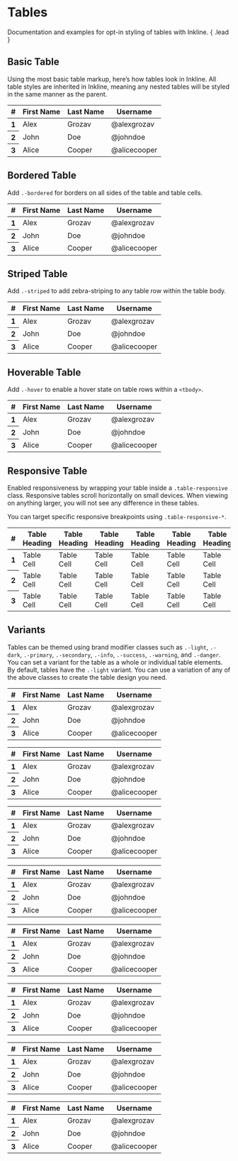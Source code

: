 # Tables
Documentation and examples for opt-in styling of tables with Inkline. { .lead }

## Basic Table
Using the most basic table markup, here’s how tables look in Inkline. All table styles are inherited in Inkline, meaning any nested tables will be styled in the same manner as the parent.

<i-code-preview title="Basic Table" link="https://github.com/inkline/inkline/blob/master/src/css/core/_tables.styl">

<table class="table">
  <thead>
    <tr>
      <th># </th>
      <th>First Name</th>
      <th>Last Name</th>
      <th>Username</th>
    </tr>
  </thead>
  <tbody>
    <tr>
      <th scope="row">1</th>
      <td>Alex</td>
      <td>Grozav</td>
      <td>@alexgrozav</td>
    </tr>
    <tr>
      <th scope="row">2</th>
      <td>John</td>
      <td>Doe</td>
      <td>@johndoe</td>
    </tr>
    <tr>
      <th scope="row">3</th>
      <td>Alice</td>
      <td>Cooper</td>
      <td>@alicecooper</td>
    </tr>
  </tbody>
</table>

<template slot="html">

~~~html
<table class="table">
  <thead>
    <tr>
      <th>#</th>
      <th>First Name</th>
      <th>Last Name</th>
      <th>Username</th>
    </tr>
  </thead>
  <tbody>1az    <z>`azxzz</z>
    <tr>
      <th scope="row">#</th>
      <td>Alex</td>
      <td>Grozav</td>
      <td>@alexgrozav</td>
    </tr>
    <tr>
      <th scope="row">#</th>
      <td>John</td>
      <td>Doe</td>
      <td>@johndoe</td>
    </tr>
    <tr>
      <th scope="row">#</th>
      <td>Alice</td>
      <td>Doe</td>
      <td>@alicecooper</td>
    </tr>
  </tbody>
</table>
~~~

</template>
</i-code-preview>


## Bordered Table
Add `.-bordered` for borders on all sides of the table and table cells.

<i-code-preview title="Bordered Table" link="https://github.com/inkline/inkline/blob/master/src/css/core/_tables.styl">

<table class="table -bordered">
  <thead>
    <tr>
      <th># </th>
      <th>First Name</th>
      <th>Last Name</th>
      <th>Username</th>
    </tr>
  </thead>
  <tbody>
    <tr>
      <th scope="row">1</th>
      <td>Alex</td>
      <td>Grozav</td>
      <td>@alexgrozav</td>
    </tr>
    <tr>
      <th scope="row">2</th>
      <td>John</td>
      <td>Doe</td>
      <td>@johndoe</td>
    </tr>
    <tr>
      <th scope="row">3</th>
      <td>Alice</td>
      <td>Cooper</td>
      <td>@alicecooper</td>
    </tr>
  </tbody>
</table>

<template slot="html">

~~~html
<table class="table -bordered">
  <thead>
    <tr>
      <th>#</th>
      <th>First Name</th>
      <th>Last Name</th>
      <th>Username</th>
    </tr>
  </thead>
  <tbody>
    <tr>
      <th scope="row">#</th>
      <td>Alex</td>
      <td>Grozav</td>
      <td>@alexgrozav</td>
    </tr>
    <tr>
      <th scope="row">#</th>
      <td>John</td>
      <td>Doe</td>
      <td>@johndoe</td>
    </tr>
    <tr>
      <th scope="row">#</th>
      <td>Alice</td>
      <td>Doe</td>
      <td>@alicecooper</td>
    </tr>
  </tbody>
</table>
~~~

</template>
</i-code-preview>


## Striped Table
Add `.-striped` to add zebra-striping to any table row within the table body.

<i-code-preview title="Striped Table" link="https://github.com/inkline/inkline/blob/master/src/css/core/_tables.styl">

<table class="table -striped">
  <thead>
    <tr>
      <th># </th>
      <th>First Name</th>
      <th>Last Name</th>
      <th>Username</th>
    </tr>
  </thead>
  <tbody>
    <tr>
      <th scope="row">1</th>
      <td>Alex</td>
      <td>Grozav</td>
      <td>@alexgrozav</td>
    </tr>
    <tr>
      <th scope="row">2</th>
      <td>John</td>
      <td>Doe</td>
      <td>@johndoe</td>
    </tr>
    <tr>
      <th scope="row">3</th>
      <td>Alice</td>
      <td>Cooper</td>
      <td>@alicecooper</td>
    </tr>
  </tbody>
</table>

<template slot="html">

~~~html
<table class="table -striped">
  <thead>
    <tr>
      <th>#</th>
      <th>First Name</th>
      <th>Last Name</th>
      <th>Username</th>
    </tr>
  </thead>
  <tbody>
    <tr>
      <th scope="row">#</th>
      <td>Alex</td>
      <td>Grozav</td>
      <td>@alexgrozav</td>
    </tr>
    <tr>
      <th scope="row">#</th>
      <td>John</td>
      <td>Doe</td>
      <td>@johndoe</td>
    </tr>
    <tr>
      <th scope="row">#</th>
      <td>Alice</td>
      <td>Doe</td>
      <td>@alicecooper</td>
    </tr>
  </tbody>
</table>
~~~

</template>
</i-code-preview>


## Hoverable Table
Add `.-hover` to enable a hover state on table rows within a `<tbody>`.

<i-code-preview title="Hoverable Table" link="https://github.com/inkline/inkline/blob/master/src/css/core/_tables.styl">

<table class="table -hover">
  <thead>
    <tr>
      <th># </th>
      <th>First Name</th>
      <th>Last Name</th>
      <th>Username</th>
    </tr>
  </thead>
  <tbody>
    <tr>
      <th scope="row">1</th>
      <td>Alex</td>
      <td>Grozav</td>
      <td>@alexgrozav</td>
    </tr>
    <tr>
      <th scope="row">2</th>
      <td>John</td>
      <td>Doe</td>
      <td>@johndoe</td>
    </tr>
    <tr>
      <th scope="row">3</th>
      <td>Alice</td>
      <td>Cooper</td>
      <td>@alicecooper</td>
    </tr>
  </tbody>
</table>

<template slot="html">

~~~html
<table class="table -hover">
  <thead>
    <tr>
      <th>#</th>
      <th>First Name</th>
      <th>Last Name</th>
      <th>Username</th>
    </tr>
  </thead>
  <tbody>
    <tr>
      <th scope="row">#</th>
      <td>Alex</td>
      <td>Grozav</td>
      <td>@alexgrozav</td>
    </tr>
    <tr>
      <th scope="row">#</th>
      <td>John</td>
      <td>Doe</td>
      <td>@johndoe</td>
    </tr>
    <tr>
      <th scope="row">#</th>
      <td>Alice</td>
      <td>Doe</td>
      <td>@alicecooper</td>
    </tr>
  </tbody>
</table>
~~~

</template>
</i-code-preview>

## Responsive Table
Enabled responsiveness by wrapping your table inside a `.table-responsive` class. Responsive tables scroll horizontally on small devices. When viewing on anything larger, you will not see any difference in these tables.

You can target specific responsive breakpoints using `.table-responsive-*`.

<i-code-preview title="Responsive Table" link="https://github.com/inkline/inkline/blob/master/src/css/core/_tables.styl">

<div class="table-responsive">
    <table class="table">
      <thead>
        <tr>
          <th>#</th>
          <th>Table Heading</th>
          <th>Table Heading</th>
          <th>Table Heading</th>
          <th>Table Heading</th>
          <th>Table Heading</th>
          <th>Table Heading</th>
        </tr>
      </thead>
      <tbody>
        <tr>
          <th scope="row">1</th>
          <td>Table Cell</td>
          <td>Table Cell</td>
          <td>Table Cell</td>
          <td>Table Cell</td>
          <td>Table Cell</td>
          <td>Table Cell</td>
        </tr>
        <tr>
          <th scope="row">2</th>
          <td>Table Cell</td>
          <td>Table Cell</td>
          <td>Table Cell</td>
          <td>Table Cell</td>
          <td>Table Cell</td>
          <td>Table Cell</td>
        </tr>
        <tr>
          <th scope="row">3</th>
          <td>Table Cell</td>
          <td>Table Cell</td>
          <td>Table Cell</td>
          <td>Table Cell</td>
          <td>Table Cell</td>
          <td>Table Cell</td>
        </tr>
      </tbody>
    </table>
</div>

<template slot="html">

~~~html
<div class="table-responsive">
    <table class="table">
      <thead>
        <tr>
          <th>#</th>
          <th>Table Heading</th>
          <th>Table Heading</th>
          <th>Table Heading</th>
          <th>Table Heading</th>
          <th>Table Heading</th>
          <th>Table Heading</th>
        </tr>
      </thead>
      <tbody>
        <tr>
          <th scope="row">1</th>
          <td>Table Cell</td>
          <td>Table Cell</td>
          <td>Table Cell</td>
          <td>Table Cell</td>
          <td>Table Cell</td>
          <td>Table Cell</td>
        </tr>
        <tr>
          <th scope="row">2</th>
          <td>Table Cell</td>
          <td>Table Cell</td>
          <td>Table Cell</td>
          <td>Table Cell</td>
          <td>Table Cell</td>
          <td>Table Cell</td>
        </tr>
        <tr>
          <th scope="row">3</th>
          <td>Table Cell</td>
          <td>Table Cell</td>
          <td>Table Cell</td>
          <td>Table Cell</td>
          <td>Table Cell</td>
          <td>Table Cell</td>
        </tr>
      </tbody>
    </table>
</div>
~~~

</template>
</i-code-preview>


## Variants
Tables can be themed using brand modifier classes such as `.-light`, `.-dark`, `.-primary`, `.-secondary`, `.-info`, `.-success`, `.-warning`, and `.-danger`. You can set a variant for the table as a whole or individual table elements. By default, tables have the `.-light` variant. You can use a variation of any of the above classes to create the table design you need.

<i-code-preview title="Table Variants" link="https://github.com/inkline/inkline/blob/master/src/css/core/_tables.styl">

<table class="table -light -bordered -striped -hoverable">
  <thead>
    <tr>
      <th># </th>
      <th>First Name</th>
      <th>Last Name</th>
      <th>Username</th>
    </tr>
  </thead>
  <tbody>
    <tr>
      <th scope="row">1</th>
      <td>Alex</td>
      <td>Grozav</td>
      <td>@alexgrozav</td>
    </tr>
    <tr>
      <th scope="row">2</th>
      <td>John</td>
      <td>Doe</td>
      <td>@johndoe</td>
    </tr>
    <tr>
      <th scope="row">3</th>
      <td>Alice</td>
      <td>Cooper</td>
      <td>@alicecooper</td>
    </tr>
  </tbody>
</table>
<table class="table -dark -bordered -striped -hoverable">
  <thead>
    <tr>
      <th># </th>
      <th>First Name</th>
      <th>Last Name</th>
      <th>Username</th>
    </tr>
  </thead>
  <tbody>
    <tr>
      <th scope="row">1</th>
      <td>Alex</td>
      <td>Grozav</td>
      <td>@alexgrozav</td>
    </tr>
    <tr>
      <th scope="row">2</th>
      <td>John</td>
      <td>Doe</td>
      <td>@johndoe</td>
    </tr>
    <tr>
      <th scope="row">3</th>
      <td>Alice</td>
      <td>Cooper</td>
      <td>@alicecooper</td>
    </tr>
  </tbody>
</table>
<table class="table -primary -bordered -striped -hoverable">
  <thead>
    <tr>
      <th># </th>
      <th>First Name</th>
      <th>Last Name</th>
      <th>Username</th>
    </tr>
  </thead>
  <tbody>
    <tr>
      <th scope="row">1</th>
      <td>Alex</td>
      <td>Grozav</td>
      <td>@alexgrozav</td>
    </tr>
    <tr>
      <th scope="row">2</th>
      <td>John</td>
      <td>Doe</td>
      <td>@johndoe</td>
    </tr>
    <tr>
      <th scope="row">3</th>
      <td>Alice</td>
      <td>Cooper</td>
      <td>@alicecooper</td>
    </tr>
  </tbody>
</table>
<table class="table -secondary -bordered -striped -hoverable">
  <thead>
    <tr>
      <th># </th>
      <th>First Name</th>
      <th>Last Name</th>
      <th>Username</th>
    </tr>
  </thead>
  <tbody>
    <tr>
      <th scope="row">1</th>
      <td>Alex</td>
      <td>Grozav</td>
      <td>@alexgrozav</td>
    </tr>
    <tr>
      <th scope="row">2</th>
      <td>John</td>
      <td>Doe</td>
      <td>@johndoe</td>
    </tr>
    <tr>
      <th scope="row">3</th>
      <td>Alice</td>
      <td>Cooper</td>
      <td>@alicecooper</td>
    </tr>
  </tbody>
</table>
<table class="table -info -bordered -striped -hoverable">
  <thead>
    <tr>
      <th># </th>
      <th>First Name</th>
      <th>Last Name</th>
      <th>Username</th>
    </tr>
  </thead>
  <tbody>
    <tr>
      <th scope="row">1</th>
      <td>Alex</td>
      <td>Grozav</td>
      <td>@alexgrozav</td>
    </tr>
    <tr>
      <th scope="row">2</th>
      <td>John</td>
      <td>Doe</td>
      <td>@johndoe</td>
    </tr>
    <tr>
      <th scope="row">3</th>
      <td>Alice</td>
      <td>Cooper</td>
      <td>@alicecooper</td>
    </tr>
  </tbody>
</table>
<table class="table -success -bordered -striped -hoverable">
  <thead>
    <tr>
      <th># </th>
      <th>First Name</th>
      <th>Last Name</th>
      <th>Username</th>
    </tr>
  </thead>
  <tbody>
    <tr>
      <th scope="row">1</th>
      <td>Alex</td>
      <td>Grozav</td>
      <td>@alexgrozav</td>
    </tr>
    <tr>
      <th scope="row">2</th>
      <td>John</td>
      <td>Doe</td>
      <td>@johndoe</td>
    </tr>
    <tr>
      <th scope="row">3</th>
      <td>Alice</td>
      <td>Cooper</td>
      <td>@alicecooper</td>
    </tr>
  </tbody>
</table>
<table class="table -warning -bordered -striped -hoverable">
  <thead>
    <tr>
      <th># </th>
      <th>First Name</th>
      <th>Last Name</th>
      <th>Username</th>
    </tr>
  </thead>
  <tbody>
    <tr>
      <th scope="row">1</th>
      <td>Alex</td>
      <td>Grozav</td>
      <td>@alexgrozav</td>
    </tr>
    <tr>
      <th scope="row">2</th>
      <td>John</td>
      <td>Doe</td>
      <td>@johndoe</td>
    </tr>
    <tr>
      <th scope="row">3</th>
      <td>Alice</td>
      <td>Cooper</td>
      <td>@alicecooper</td>
    </tr>
  </tbody>
</table>
<table class="table -danger -bordered -striped -hoverable">
  <thead>
    <tr>
      <th># </th>
      <th>First Name</th>
      <th>Last Name</th>
      <th>Username</th>
    </tr>
  </thead>
  <tbody>
    <tr>
      <th scope="row">1</th>
      <td>Alex</td>
      <td>Grozav</td>
      <td>@alexgrozav</td>
    </tr>
    <tr>
      <th scope="row">2</th>
      <td>John</td>
      <td>Doe</td>
      <td>@johndoe</td>
    </tr>
    <tr>
      <th scope="row">3</th>
      <td>Alice</td>
      <td>Cooper</td>
      <td>@alicecooper</td>
    </tr>
  </tbody>
</table>

<template slot="html">

~~~html
<table class="table -light"> .. </table>
<table class="table -dark"> .. </table>
<table class="table -primary"> .. </table>
<table class="table -secondary"> .. </table>
<table class="table -info"> .. </table>
<table class="table -success"> .. </table>
<table class="table -warning"> .. </table>
<table class="table -danger"> .. </table>
~~~

</template>
</i-code-preview>

